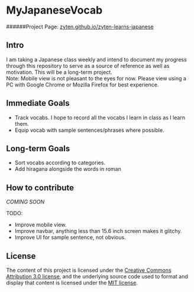 # MyJapaneseVocab
######Project Page: [zyten.github.io/zyten-learns-japanese](http://zyten.github.io/zyten-learns-japanese)

## Intro

I am taking a Japanese class weekly and intend to document my progress through this repository to serve as a source of reference as well as motivation.
This will be a long-term project.<br />
Note: Mobile view is not pleasant to the eyes for now. Please view using a PC with Google Chrome or Mozilla Firefox for best experience.

## Immediate Goals

* Track vocabs. I hope to record all the vocabs I learn in class as I learn them.
* Equip vocab with sample sentences/phrases where possible.

## Long-term Goals

* Sort vocabs according to categories.
* Add hiragana alongside the words in roman

## How to contribute

*COMING SOON*

TODO:

* Improve mobile view.
* Improve navbar, anything less than 15.6 inch screen makes it glitchy.
* Improve UI for sample sentence, not obvious.

## License

The content of this project is licensed under the [Creative Commons Attribution 3.0 license](http://creativecommons.org/licenses/by/3.0/us/deed.en_US), and the underlying source code used to format and display that content is licensed under the [MIT license](http://opensource.org/licenses/mit-license.php).

